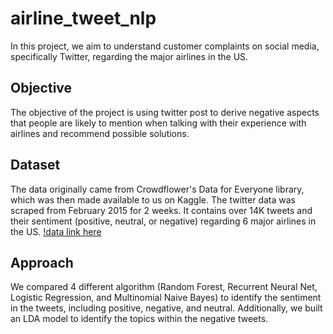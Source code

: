 # airline_tweet_nlp
In this project, we aim to understand customer complaints on social media, specifically Twitter, regarding the major airlines in the US.

## Objective
The objective of the project is using twitter post to derive negative aspects that people are likely to mention when talking with their experience with airlines and recommend possible solutions.

## Dataset
The data originally came from Crowdflower's Data for Everyone library, which was then made available to us on Kaggle. The twitter data was scraped from February 2015 for 2 weeks. It contains over 14K tweets and their sentiment (positive, neutral, or negative) regarding 6 major airlines in the US. [!data link here](https://www.kaggle.com/crowdflower/twitter-airline-sentiment)

## Approach
We compared 4 different algorithm (Random Forest, Recurrent Neural Net, Logistic Regression, and Multinomial Naive Bayes) to identify the sentiment in the tweets, including positive, negative, and neutral.
Additionally, we built an LDA model to identify the topics within the negative tweets.
